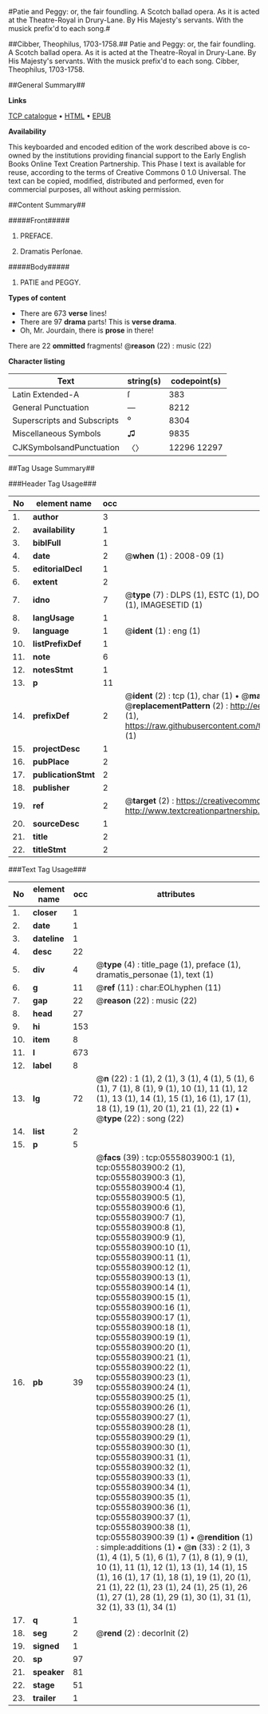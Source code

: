 #Patie and Peggy: or, the fair foundling. A Scotch ballad opera. As it is acted at the Theatre-Royal in Drury-Lane. By His Majesty's servants. With the musick prefix'd to each song.#

##Cibber, Theophilus, 1703-1758.##
Patie and Peggy: or, the fair foundling. A Scotch ballad opera. As it is acted at the Theatre-Royal in Drury-Lane. By His Majesty's servants. With the musick prefix'd to each song.
Cibber, Theophilus, 1703-1758.

##General Summary##

**Links**

[TCP catalogue](http://www.ota.ox.ac.uk/tcp/)  • 
[HTML](http://tei.it.ox.ac.uk/tcp/Texts-HTML/free/004/004844871.html)  • 
[EPUB](http://tei.it.ox.ac.uk/tcp/Texts-EPUB/free/004/004844871.epub)

**Availability**

This keyboarded and encoded edition of the
	       work described above is co-owned by the institutions
	       providing financial support to the Early English Books
	       Online Text Creation Partnership. This Phase I text is
	       available for reuse, according to the terms of Creative
	       Commons 0 1.0 Universal. The text can be copied,
	       modified, distributed and performed, even for
	       commercial purposes, all without asking permission.


##Content Summary##

#####Front#####

1. PREFACE.

1. Dramatis Perſonae.

#####Body#####

1. PATIE and PEGGY.

**Types of content**

  * There are 673 **verse** lines!
  * There are 97 **drama** parts! This is **verse drama**.
  * Oh, Mr. Jourdain, there is **prose** in there!

There are 22 **ommitted** fragments! 
 @__reason__ (22) : music (22)

**Character listing**


|Text|string(s)|codepoint(s)|
|---|---|---|
|Latin Extended-A|ſ|383|
|General Punctuation|—|8212|
|Superscripts             and Subscripts|⁰|8304|
|Miscellaneous Symbols|♫|9835|
|CJKSymbolsandPunctuation|〈〉|12296 12297|

##Tag Usage Summary##

###Header Tag Usage###

|No|element name|occ|attributes|
|---|---|---|---|
|1.|__author__|3||
|2.|__availability__|1||
|3.|__biblFull__|1||
|4.|__date__|2| @__when__ (1) : 2008-09 (1)|
|5.|__editorialDecl__|1||
|6.|__extent__|2||
|7.|__idno__|7| @__type__ (7) : DLPS (1), ESTC (1), DOCNO (1), TCP (1), GALEDOCNO (1), CONTENTSET (1), IMAGESETID (1)|
|8.|__langUsage__|1||
|9.|__language__|1| @__ident__ (1) : eng (1)|
|10.|__listPrefixDef__|1||
|11.|__note__|6||
|12.|__notesStmt__|1||
|13.|__p__|11||
|14.|__prefixDef__|2| @__ident__ (2) : tcp (1), char (1)  •  @__matchPattern__ (2) : ([0-9\-]+):([0-9IVX]+) (1), (.+) (1)  •  @__replacementPattern__ (2) : http://eebo.chadwyck.com/downloadtiff?vid=$1&page=$2 (1), https://raw.githubusercontent.com/textcreationpartnership/Texts/master/tcpchars.xml#$1 (1)|
|15.|__projectDesc__|1||
|16.|__pubPlace__|2||
|17.|__publicationStmt__|2||
|18.|__publisher__|2||
|19.|__ref__|2| @__target__ (2) : https://creativecommons.org/publicdomain/zero/1.0/ (1), http://www.textcreationpartnership.org/docs/. (1)|
|20.|__sourceDesc__|1||
|21.|__title__|2||
|22.|__titleStmt__|2||


###Text Tag Usage###

|No|element name|occ|attributes|
|---|---|---|---|
|1.|__closer__|1||
|2.|__date__|1||
|3.|__dateline__|1||
|4.|__desc__|22||
|5.|__div__|4| @__type__ (4) : title_page (1), preface (1), dramatis_personae (1), text (1)|
|6.|__g__|11| @__ref__ (11) : char:EOLhyphen (11)|
|7.|__gap__|22| @__reason__ (22) : music (22)|
|8.|__head__|27||
|9.|__hi__|153||
|10.|__item__|8||
|11.|__l__|673||
|12.|__label__|8||
|13.|__lg__|72| @__n__ (22) : 1 (1), 2 (1), 3 (1), 4 (1), 5 (1), 6 (1), 7 (1), 8 (1), 9 (1), 10 (1), 11 (1), 12 (1), 13 (1), 14 (1), 15 (1), 16 (1), 17 (1), 18 (1), 19 (1), 20 (1), 21 (1), 22 (1)  •  @__type__ (22) : song (22)|
|14.|__list__|2||
|15.|__p__|5||
|16.|__pb__|39| @__facs__ (39) : tcp:0555803900:1 (1), tcp:0555803900:2 (1), tcp:0555803900:3 (1), tcp:0555803900:4 (1), tcp:0555803900:5 (1), tcp:0555803900:6 (1), tcp:0555803900:7 (1), tcp:0555803900:8 (1), tcp:0555803900:9 (1), tcp:0555803900:10 (1), tcp:0555803900:11 (1), tcp:0555803900:12 (1), tcp:0555803900:13 (1), tcp:0555803900:14 (1), tcp:0555803900:15 (1), tcp:0555803900:16 (1), tcp:0555803900:17 (1), tcp:0555803900:18 (1), tcp:0555803900:19 (1), tcp:0555803900:20 (1), tcp:0555803900:21 (1), tcp:0555803900:22 (1), tcp:0555803900:23 (1), tcp:0555803900:24 (1), tcp:0555803900:25 (1), tcp:0555803900:26 (1), tcp:0555803900:27 (1), tcp:0555803900:28 (1), tcp:0555803900:29 (1), tcp:0555803900:30 (1), tcp:0555803900:31 (1), tcp:0555803900:32 (1), tcp:0555803900:33 (1), tcp:0555803900:34 (1), tcp:0555803900:35 (1), tcp:0555803900:36 (1), tcp:0555803900:37 (1), tcp:0555803900:38 (1), tcp:0555803900:39 (1)  •  @__rendition__ (1) : simple:additions (1)  •  @__n__ (33) : 2 (1), 3 (1), 4 (1), 5 (1), 6 (1), 7 (1), 8 (1), 9 (1), 10 (1), 11 (1), 12 (1), 13 (1), 14 (1), 15 (1), 16 (1), 17 (1), 18 (1), 19 (1), 20 (1), 21 (1), 22 (1), 23 (1), 24 (1), 25 (1), 26 (1), 27 (1), 28 (1), 29 (1), 30 (1), 31 (1), 32 (1), 33 (1), 34 (1)|
|17.|__q__|1||
|18.|__seg__|2| @__rend__ (2) : decorInit (2)|
|19.|__signed__|1||
|20.|__sp__|97||
|21.|__speaker__|81||
|22.|__stage__|51||
|23.|__trailer__|1||
